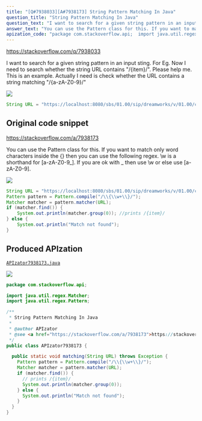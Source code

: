 ```yaml
---
title: "[Q#7938033][A#7938173] String Pattern Matching In Java"
question_title: "String Pattern Matching In Java"
question_text: "I want to search for a given string pattern in an input sting. For Eg. Now I need to search whether the string URL contains \"/{item}/\". Please help me. This is an example. Actually I need is check whether the URL contains a string matching \"/{a-zA-Z0-9}/\""
answer_text: "You can use the Pattern class for this. If you want to match only word characters inside the {} then you can use the following regex. \\w is a shorthand for [a-zA-Z0-9_]. If you are ok with _ then use \\w or else use [a-zA-Z0-9]."
apization_code: "package com.stackoverflow.api;  import java.util.regex.Matcher; import java.util.regex.Pattern;  /**  * String Pattern Matching In Java  *  * @author APIzator  * @see <a href=\"https://stackoverflow.com/a/7938173\">https://stackoverflow.com/a/7938173</a>  */ public class APIzator7938173 {    public static void matching(String URL) throws Exception {     Pattern pattern = Pattern.compile(\"/\\\\{\\\\w+\\\\}/\");     Matcher matcher = pattern.matcher(URL);     if (matcher.find()) {       // prints /{item}/       System.out.println(matcher.group(0));     } else {       System.out.println(\"Match not found\");     }   } }"
---
```


https://stackoverflow.com/q/7938033

I want to search for a given string pattern in an input sting.
For Eg.
Now I need to search whether the string URL contains &quot;/{item}/&quot;. Please help me.
This is an example. Actually I need is check whether the URL contains a string matching &quot;/{a-zA-Z0-9}/&quot;


<div class="code-logo"><img src="/stackoverflow.png" /></div>

```java
String URL = "https://localhost:8080/sbs/01.00/sip/dreamworks/v/01.00/cui/print/$fwVer/{$fwVer}/$lang/en/$model/{$model}/$region/us/$imageBg/{$imageBg}/$imageH/{$imageH}/$imageSz/{$imageSz}/$imageW/{$imageW}/movie/Kung_Fu_Panda_two/categories/3D_Pix/item/{item}/_back/2?$uniqueID={$uniqueID}"
```


## Original code snippet

https://stackoverflow.com/a/7938173

You can use the Pattern class for this. If you want to match only word characters inside the {} then you can use the following regex. \w is a shorthand for [a-zA-Z0-9_]. If you are ok with _ then use \w or else use [a-zA-Z0-9].

<div class="code-logo"><img src="/stackoverflow.png" /></div>

```java
String URL = "https://localhost:8080/sbs/01.00/sip/dreamworks/v/01.00/cui/print/$fwVer/{$fwVer}/$lang/en/$model/{$model}/$region/us/$imageBg/{$imageBg}/$imageH/{$imageH}/$imageSz/{$imageSz}/$imageW/{$imageW}/movie/Kung_Fu_Panda_two/categories/3D_Pix/item/{item}/_back/2?$uniqueID={$uniqueID}";
Pattern pattern = Pattern.compile("/\\{\\w+\\}/");
Matcher matcher = pattern.matcher(URL);
if (matcher.find()) {
    System.out.println(matcher.group(0)); //prints /{item}/
} else {
    System.out.println("Match not found");
}
```

## Produced APIzation

[`APIzator7938173.java`](https://github.com/pasqualesalza/apization/raw/main/data/search/APIzator7938173.java)

<div class="code-logo"><img src="/apizator.png" /></div>

```java
package com.stackoverflow.api;

import java.util.regex.Matcher;
import java.util.regex.Pattern;

/**
 * String Pattern Matching In Java
 *
 * @author APIzator
 * @see <a href="https://stackoverflow.com/a/7938173">https://stackoverflow.com/a/7938173</a>
 */
public class APIzator7938173 {

  public static void matching(String URL) throws Exception {
    Pattern pattern = Pattern.compile("/\\{\\w+\\}/");
    Matcher matcher = pattern.matcher(URL);
    if (matcher.find()) {
      // prints /{item}/
      System.out.println(matcher.group(0));
    } else {
      System.out.println("Match not found");
    }
  }
}

```